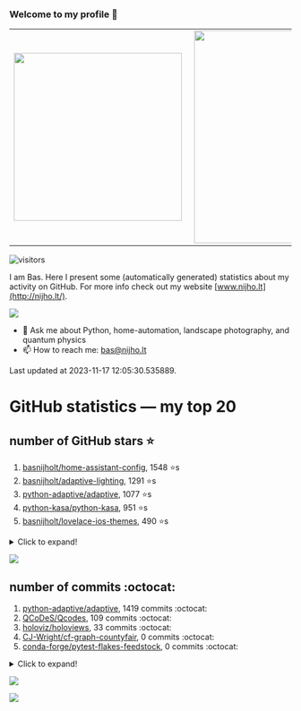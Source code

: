 ### Welcome to my profile 👋

<center>
  <table>
    <tr>
        <td><img width="300px" align="left" src="https://github-readme-stats.vercel.app/api/top-langs/?username=basnijholt&hide=TeX,Jupyter%20Notebook&layout=compact&theme=radical" /></td>
        <td><img align='right' src="https://github-readme-stats.vercel.app/api?username=basnijholt&show_icons=true&theme=radical" width="380"></td>
    </tr>
  </table>
</center>

![visitors](https://visitor-badge.glitch.me/badge?page_id=basnijholt.visitor-badge)

I am Bas. Here I present some (automatically generated) statistics about my activity on GitHub. For more info check out my website [www.nijho.lt](http://nijho.lt/).

![](https://www.nijho.lt/authors/admin/avatar_hu9e60e4b9bc120dfb6a666009f2878da6_182107_250x250_fill_q90_lanczos_center.jpg)

- 💬 Ask me about Python, home-automation, landscape photography, and quantum physics
- 📫 How to reach me: bas@nijho.lt

Last updated at 2023-11-17 12:05:30.535889.

# GitHub statistics — my top 20

## number of GitHub stars ⭐️

1. [basnijholt/home-assistant-config](https://github.com/basnijholt/home-assistant-config/), 1548 ⭐️s
2. [basnijholt/adaptive-lighting](https://github.com/basnijholt/adaptive-lighting/), 1291 ⭐️s
3. [python-adaptive/adaptive](https://github.com/python-adaptive/adaptive/), 1077 ⭐️s
4. [python-kasa/python-kasa](https://github.com/python-kasa/python-kasa/), 951 ⭐️s
5. [basnijholt/lovelace-ios-themes](https://github.com/basnijholt/lovelace-ios-themes/), 490 ⭐️s
<details><summary>Click to expand!</summary>

6. [basnijholt/lovelace-ios-dark-mode-theme](https://github.com/basnijholt/lovelace-ios-dark-mode-theme/), 426 ⭐️s
7. [basnijholt/miflora](https://github.com/basnijholt/miflora/), 358 ⭐️s
8. [basnijholt/rsync-time-machine.py](https://github.com/basnijholt/rsync-time-machine.py/), 349 ⭐️s
9. [topocm/topocm_content](https://github.com/topocm/topocm_content/), 255 ⭐️s
10. [basnijholt/home-assistant-streamdeck-yaml](https://github.com/basnijholt/home-assistant-streamdeck-yaml/), 145 ⭐️s
11. [basnijholt/home-assistant-macbook-touch-bar](https://github.com/basnijholt/home-assistant-macbook-touch-bar/), 94 ⭐️s
12. [basnijholt/markdown-code-runner](https://github.com/basnijholt/markdown-code-runner/), 77 ⭐️s
13. [kwant-project/kwant](https://github.com/kwant-project/kwant/), 76 ⭐️s
14. [basnijholt/home-assistant-streamdeck-yaml-addon](https://github.com/basnijholt/home-assistant-streamdeck-yaml-addon/), 48 ⭐️s
15. [basnijholt/aiokef](https://github.com/basnijholt/aiokef/), 34 ⭐️s
16. [basnijholt/thesis-cover](https://github.com/basnijholt/thesis-cover/), 27 ⭐️s
17. [basnijholt/adaptive-scheduler](https://github.com/basnijholt/adaptive-scheduler/), 21 ⭐️s
18. [basnijholt/instacron](https://github.com/basnijholt/instacron/), 20 ⭐️s
19. [kwant-project/kwant-tutorial-2016](https://github.com/kwant-project/kwant-tutorial-2016/), 16 ⭐️s
20. [basnijholt/addon-otmonitor](https://github.com/basnijholt/addon-otmonitor/), 15 ⭐️s

</details>

![](https://github.com/basnijholt/basnijholt/raw/main/stars_over_time.png)

## number of commits :octocat:

1. [python-adaptive/adaptive](https://github.com/python-adaptive/adaptive/), 1419 commits :octocat:
2. [QCoDeS/Qcodes](https://github.com/QCoDeS/Qcodes/), 109 commits :octocat:
3. [holoviz/holoviews](https://github.com/holoviz/holoviews/), 33 commits :octocat:
4. [CJ-Wright/cf-graph-countyfair](https://github.com/CJ-Wright/cf-graph-countyfair/), 0 commits :octocat:
5. [conda-forge/pytest-flakes-feedstock](https://github.com/conda-forge/pytest-flakes-feedstock/), 0 commits :octocat:
<details><summary>Click to expand!</summary>

6. [jwodder/versioningit](https://github.com/jwodder/versioningit/), 0 commits :octocat:
7. [HugoBlox/theme-academic-cv](https://github.com/HugoBlox/theme-academic-cv/), 0 commits :octocat:
8. [topocm/topocm_content](https://github.com/topocm/topocm_content/), 0 commits :octocat:
9. [codechimp-org/ha-menu](https://github.com/codechimp-org/ha-menu/), 0 commits :octocat:
10. [PiotrMachowski/lovelace-xiaomi-vacuum-map-card](https://github.com/PiotrMachowski/lovelace-xiaomi-vacuum-map-card/), 0 commits :octocat:
11. [basnijholt/day-one-story-sender](https://github.com/basnijholt/day-one-story-sender/), 0 commits :octocat:
12. [gdsfactory/gdsfactory](https://github.com/gdsfactory/gdsfactory/), 0 commits :octocat:
13. [basnijholt/adaptive-scheduler](https://github.com/basnijholt/adaptive-scheduler/), 0 commits :octocat:
14. [vinta/awesome-python](https://github.com/vinta/awesome-python/), 0 commits :octocat:
15. [binder-project/binder-build-core](https://github.com/binder-project/binder-build-core/), 0 commits :octocat:
16. [conda-forge/opencensus-ext-azure-feedstock](https://github.com/conda-forge/opencensus-ext-azure-feedstock/), 0 commits :octocat:
17. [kwant-project/kwant](https://github.com/kwant-project/kwant/), 0 commits :octocat:
18. [basnijholt/deep-learning-udacity](https://github.com/basnijholt/deep-learning-udacity/), 0 commits :octocat:
19. [pandas-dev/pandas](https://github.com/pandas-dev/pandas/), 0 commits :octocat:
20. [Koenkk/zigbee2mqtt.io](https://github.com/Koenkk/zigbee2mqtt.io/), 0 commits :octocat:

</details>

![](https://github.com/basnijholt/basnijholt/raw/main/commits_per_hour.png)

![](https://github.com/basnijholt/basnijholt/raw/main/commits_per_weekday.png)

